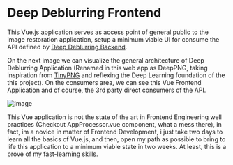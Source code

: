 # Deep Deblurring Frontend
This Vue.js application serves as access point of general public to the image restoration application, setup a minimum viable UI for consume the API defined by [Deep Deblurring Backend](https://github.com/ElPapi42/deep-deblurring-backend).

On the next image we can visualize the general architecture of Deep Deblurring Application (Renamed in this web app as DeepPNG, taking inspiration from [TinyPNG](https://tinypng.com/) and reflexing the Deep Learning foundation of the this project). On the consumers area, we can see this Vue Frontend Application and of course, the 3rd party direct consumers of the API.

![Image](https://github.com/ElPapi42/deep-deblurring-serving/blob/master/SystemArchitecture.png "Arch")

This Vue application is not the state of the art in Frontend Engineering well practices (Checkout AppProcessor.vue component, what a mess there), in fact, im a novice in matter of Frontend Development, i just take two days to learn all the basics of Vue.js, and then, open my path as possible to bring to life this application to a minimum viable state in two weeks. At least, this is a prove of my fast-learning skills.
